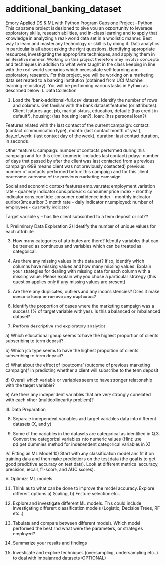 # additional_banking_dataset

Emory Applied DS & ML with Python Program 
Capstone Project - Python
This capstone project is designed to give you an opportunity to leverage exploratory skills, research abilities, and in-class learning and to apply that knowledge in analyzing a real-world data set in a wholistic manner. Best way to learn and master any technology or skill is by doing it. Data analytics in particular is all about asking the right questions, identifying appropriate resources, investigating the appropriate techniques, and applying them in an iterative manner. Working on this project therefore may involve concepts and techniques in addition to what were taught in the class keeping in line with the real-world scenarios which necessitate self-learning and exploratory research. 
For this project, you will be working on a marketing data set related to a banking institution (obtained from UCI Machine learning repository). You will be performing various tasks in Python as described below:
I.	Data Collection 
1)	Load the ‘bank-additional-full.csv’ dataset. Identify the number of rows and columns. Get familiar with the bank dataset features (or attributes):
Client features
age, job, marital status, education, default: (has credit in default?), housing: (has housing loan?), loan: (has personal loan?)

Features related with the last contact of the current campaign:
contact: (contact communication type), month: (last contact month of year), day_of_week: (last contact day of the week), duration: last contact duration, in seconds. 

Other features:
campaign: number of contacts performed during this campaign and for this client (numeric, includes last contact)
pdays: number of days that passed by after the client was last contacted from a previous campaign (999 means client was not previously contacted)
previous: number of contacts performed before this campaign and for this client 
poutcome: outcome of the previous marketing campaign 

Social and economic context features
emp.var.rate: employment variation rate - quarterly indicator
cons.price.idx: consumer price index - monthly indicator 
cons.conf.idx: consumer confidence index - monthly indicator 
euribor3m: euribor 3 month rate - daily indicator 
nr.employed: number of employees - quarterly indicator 

Target variable
y – has the client subscribed to a term deposit or not??

II.	Preliminary Data Exploration 
2)	Identify the number of unique values for each attribute

3)	How many categories of attributes are there? Identify variables that can be treated as continuous and variables which can be treated as categorical. 


4)	Are there any missing values in the data set? If so, identify which columns have missing values and how many missing values. Explain your strategies for dealing with missing data for each column with a missing value. Please explain why you chose a particular strategy (this question applies only if any missing values are present)

5)	Are there any duplicates, outliers and any inconsistencies? Does it make sense to keep or remove any duplicates?

6)	Identify the proportion of cases where the marketing campaign was a success (% of target variable with yes). Is this a balanced or imbalanced dataset?

7)	Perform descriptive and exploratory analytics

a)	Which educational group seems to have the highest proportion of clients subscribing to term deposit?

b)	Which job type seems to have the highest proportion of clients subscribing to term deposit?

c)	What about the effect of ‘poutcome’ (outcome of previous marketing campaign)? in predicting whether a client will subscribe to the term deposit

d)	Overall which variable or variables seem to have stronger relationship with the target variable?

e)	Are there any independent variables that are very strongly correlated with each other (multicollinearity problem)?

III.	Data Preparation

8)	Separate independent variables and target variables data into different datasets (X, and y)

9)	Some of the variables in the datasets are categorical as identified in Q.3. Convert the categorical variables into numeric values (Hint: use pd.get_dummies method for independent categorical variables in X)

IV.	Fitting an ML Model
10)	Start with any classification model and fit it on training data and then make predictions on the test data (the goal is to get good predictive accuracy on test data). Look at different metrics (accuracy, precision, recall, f1-score, and AUC scores).

V.	Optimize ML models

11)	Think as to what can be done to improve the model accuracy. Explore different options a) Scaling, b) Feature selection etc..

12)	Explore and investigate different ML models. This could include investigating different classification models (Logistic, Decision Trees, RF etc..)

13)	Tabulate and compare between different models.  Which model performed the best and what were the parameters, or strategies employed?

14)	Summarize your results and findings

15)	Investigate and explore techniques (oversampling, undersampling etc..) to deal with imbalanced datasets (OPTIONAL)










